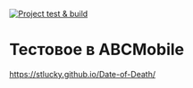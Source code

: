 [![Project test & build](https://github.com/stLucky/Date-of-Death/actions/workflows/main.yml/badge.svg)](https://github.com/stLucky/Date-of-Death/actions/workflows/main.yml)
# Тестовое в ABCMobile
https://stlucky.github.io/Date-of-Death/
